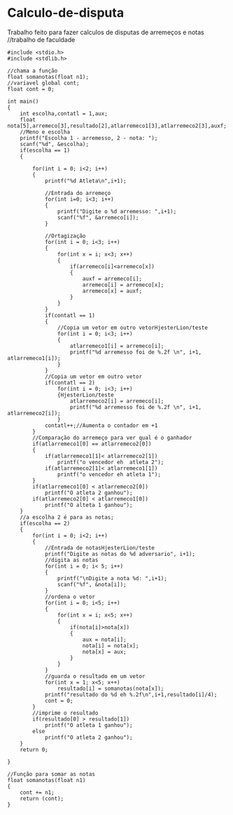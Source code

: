 # Calculo-de-disputa
Trabalho feito para fazer calculos de disputas de arremeços e notas //trabalho de faculdade

    #include <stdio.h>
    #include <stdlib.h>

    //chama a função
    float somanotas(float n1);
    //variavel global cont;
    float cont = 0;

    int main()
    {
        int escolha,contatl = 1,aux;
        float nota[5],arremeco[3],resultado[2],atlarremeco1[3],atlarremeco2[3],auxf;
        //Meno e escolha
        printf("Escolha 1 - arremesso, 2 - nota: ");
        scanf("%d", &escolha);
        if(escolha == 1)
        {

            for(int i = 0; i<2; i++)
            {
                printf("%d Atleta\n",i+1);

                //Entrada do arremeço
                for(int i=0; i<3; i++)
                {
                    printf("Digite o %d arremesso: ",i+1);
                    scanf("%f", &arremeco[i]);
                }

                //Ortagização
                for(int i = 0; i<3; i++)
                {
                    for(int x = i; x<3; x++)
                    {
                        if(arremeco[i]<arremeco[x])
                        {
                            auxf = arremeco[i];
                            arremeco[i] = arremeco[x];
                            arremeco[x] = auxf;
                        }
                    }
                }
                if(contatl == 1)
                {
                    //Copia um vetor em outro vetorHjesterLion/teste
                    for(int i = 0; i<3; i++)
                    {
                        atlarremeco1[i] = arremeco[i];
                        printf("%d arremesso foi de %.2f \n", i+1, atlarremeco1[i]);
                    }
                }
                //Copia um vetor em outro vetor
                if(contatl == 2)
                    for(int i = 0; i<3; i++)
                    {HjesterLion/teste
                        atlarremeco2[i] = arremeco[i];
                        printf("%d arremesso foi de %.2f \n", i+1, atlarremeco2[i]);
                    }
                contatl++;//Aumenta o contador em +1
            }
            //Comparação do arremeço para ver qual é o ganhador
            if(atlarremeco1[0] == atlarremeco2[0])
            {
                if(atlarremeco1[1]< atlarremeco2[1])
                    printf("o vencedor eh  atleta 2");
                if(atlarremeco2[1]< atlarremeco1[1])
                    printf("o vencedor eh atleta 1");
            }
            if(atlarremeco1[0] < atlarremeco2[0])
                printf("O atleta 2 ganhou");
            if(atlarremeco2[0] < atlarremeco1[0])
                printf("O alteta 1 ganhou");
        }
        //a escolha 2 é para as notas;
        if(escolha == 2)
        {
            for(int i = 0; i<2; i++)
            {
                //Entrada de notasHjesterLion/teste
                printf("Digite as notas do %d adversario", i+1);
                //digita as notas
                for(int i = 0; i< 5; i++)
                {
                    printf("\nDigite a nota %d: ",i+1);
                    scanf("%f", &nota[i]);
                }
                //ordena o vetor
                for(int i = 0; i<5; i++)
                {
                    for(int x = i; x<5; x++)
                    {
                        if(nota[i]>nota[x])
                        {
                            aux = nota[i];
                            nota[i] = nota[x];
                            nota[x] = aux;
                        }
                    }
                }
                //guarda o resultado em um vetor
                for(int x = 1; x<5; x++)
                    resultado[i] = somanotas(nota[x]);
                printf("resultado do %d eh %.2f\n",i+1,resultado[i]/4);
                cont = 0;
            }
            //imprime o resultado
            if(resultado[0] > resultado[1])
                printf("O atleta 1 ganhou");
            else
                printf("O atleta 2 ganhou");
        }
        return 0;

    }

    //Função para somar as notas
    float somanotas(float n1)
    {
        cont += n1;
        return (cont);
    }


